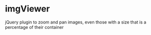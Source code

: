 imgViewer
=========

jQuery plugin to zoom and pan images, even those with a size that is a percentage of their container
